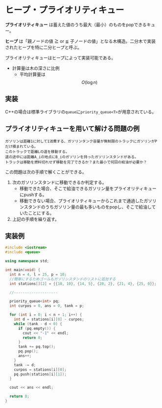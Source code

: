 # ヒープ・プライオリティキュー

**プライオリティキュー** は蓄えた値のうち最大（最小）のものをpopできるキュー。

**ヒープ** は「親ノードの値 ≧ or ≦ 子ノードの値」となる木構造。二分木で実装されたヒープを特に二分ヒープと呼ぶ。

プライオリティキューはヒープによって実装可能である。

* 計算量は木の深さに比例
  * 平均計算量は$$O(\log n)$$

## 実装

C++の場合は標準ライブラリの`queue`に`priority_queue<T>`が用意されている。

## プライオリティキューを用いて解ける問題の例

```
ガソリンは距離1に対して1消費する、ガソリンタンク容量が無制限のトラックにガソリンがPだけ積まれている。
このトラックで距離Lの道を移動する。
道の途中には距離A_iの地点にB_iのガソリンを持ったガソリンスタンドがある。
トラックは移動を燃料切れせず移動を完了できるか？また最小で何回の給油が必要か？
```

この問題は次の手順で解くことができる。

1. 次のガソリンスタンドに移動できるか判定する。
   * 移動できた場合、そこで給油できるガソリン量をプライオリティキューにpushする。
   * 移動できない場合、プライオリティキューからこれまで通過したガソリンスタンドのうちガソリン量の最も多いものをpopし、そこで給油していたことにする。
2. 上記の手順を繰り返す。

## 実装例

```cpp
#include <iostream>
#include <queue>

using namespace std;

int main(void) {
  int n = 4, l = 25, p = 10;
  //簡単にするためゴールもガソリンスタンドのリストに追加する
  int stations[][2] = {{10, 10}, {14, 5}, {20, 2}, {21, 4}, {25, 0}};

  //--------------------

  priority_queue<int> pq;
  int curpos = 0, ans = 0, tank = p;

  for (int i = 0; i < n + 1; i++) {
    int d = stations[i][0] - curpos;
    while (tank - d < 0) {
      if (pq.empty()) {
        cout << "-1" << endl;
        return 0;
      }
      tank += pq.top();
      pq.pop();
      ans++;
    }
    tank -= d;
    curpos = stations[i][0];
    pq.push(stations[i][1]);
  }

  cout << ans << endl;

  return 0;
}
```
